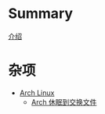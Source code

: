 # Summary

[介绍](README.zh.md)


# 杂项
- [Arch Linux](./misc/arch/arch-linux.md)
    - [Arch 休眠到交换文件](./misc/arch/arch-hibernate.md)


